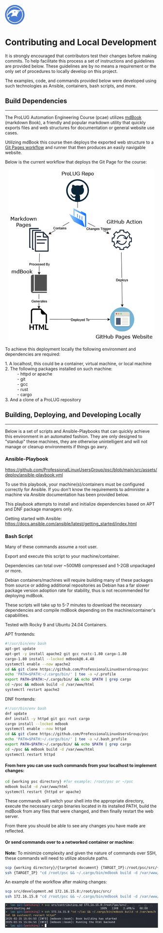 <div class="flex-container">
        <img src="https://github.com/ProfessionalLinuxUsersGroup/img/blob/main/Assets/Logos/ProLUG_Round_Transparent_LOGO.png?raw=true" width="64" height="64"></img>
    <p>
        <h1>Contributing and Local Development</h1>
    </p>
</div>

It is strongly encouraged that contributors test their changes before making
commits. To help facilitate this process a set of instructions and guidelines
are provided below. These guidelines are by no means a requirement or the only
set of procedures to locally develop on this project.

The examples, code, and commands provided below were developed using such
technologies as Ansible, containers, bash scripts, and more.

## Build Dependencies

---

The ProLUG Automation Engineering Course (pcae) utilizes [mdBook](https://github.com/rust-lang/mdBook)
(markdown Book), a friendly and popular markdown utility that quickly exports
files and web structures for documentation or general website use cases.

Utilizing mdBook this course then deploys the exported web structure to a
[Git Pages workflow](https://docs.github.com/en/pages/getting-started-with-github-pages/using-custom-workflows-with-github-pages) and runner that then produces an easily navigable website.

Below is the current workflow that deploys the Git Page for the course:

<div style="text-align: center;">

<img src="./assets/images/workflow.png" style="border-radius:2%"></img>

</div>

To achieve this deployment locally the following environment and dependencies are
required:

<dl>
    <dt>1. A localhost, this could be a container, virtual machine, or local machine</dt>
    <dt>2. The following packages installed on such machine:</dt>
    <dd>- httpd or apache</dd>
    <dd>- git</dd>
    <dd>- gcc</dd>
    <dd>- rust</dd>
    <dd>- cargo</dd>
    <dt>3. And a clone of a ProLUG repository</dt>
</dl>

## Building, Deploying, and Developing Locally

---

Below is a set of scripts and Ansible-Playbooks that can quickly achieve this
environment in an automated fashion. They are only designed to "standup" these
machines, they are otherwise unintelligent and will not manage or cleanup
environments if things go awry.

### Ansible-Playbook

<https://github.com/ProfessionalLinuxUsersGroup/psc/blob/main/src/assets/deploy/ansible-playbook.yml>

To use this playbook, your machine(s)/containers must be configured correctly for Ansible.
If you don't know the requirements to administer a machine via Ansible documentation
has been provided below.

<div class = warning>
This playbook attempts to install and initialize dependencies based on APT and DNF package managers only.
</div>

Getting started with Ansible:  
<https://docs.ansible.com/ansible/latest/getting_started/index.html>

### Bash Script

Many of these commands assume a root user.

Export and execute this script to your machine/container.

<div class=warning>

Dependencies can total over ~500MB compressed and 1-2GB unpackaged or more.

Debian containers/machines will require building many of these packages from
source or adding additional repositories as Debian has a far slower package
version adoption rate for stability, thus is not recommended for deploying mdBook.

</div>

These scripts will take up to 5-7 minutes to download the necessary dependencies
and compile mdBook depending on the machine/container's capabilities.

Tested with Rocky 9 and Ubuntu 24.04 Containers.

APT frontends:

```bash
#!/usr/bin/env bash
apt-get update
apt-get -y install apache2 git gcc rustc-1.80 cargo-1.80
cargo-1.80 install --locked mdbook@0.4.48
systemctl enable --now apache2
cd && git clone https://github.com/ProfessionalLinuxUsersGroup/psc
echo 'PATH=$PATH:~/.cargo/bin/' | tee -a ~/.profile
export PATH=$PATH:~/.cargo/bin/ && echo $PATH | grep cargo
cd ~/psc && mdbook build -d /var/www/html
systemctl restart apache2
```

DNF frontends:

```bash
#!/usr/bin/env bash
dnf update
dnf install -y httpd git gcc rust cargo
cargo install --locked mdbook
systemctl enable --now httpd
cd && git clone https://github.com/ProfessionalLinuxUsersGroup/psc
echo 'PATH=$PATH:~/.cargo/bin/' | tee -a ~/.bash_profile
export PATH=$PATH:~/.cargo/bin/ && echo $PATH | grep cargo
cd ~/psc && mdbook build -d /var/www/html
systemctl restart httpd
```

#### From here you can use such commands from your localhost to implement changes:

```bash
cd {working psc directory} #for example: /root/psc or ~/psc
mdbook build -d /var/www/html
systemctl restart {httpd or apache}
```

These commands will switch your shell into the appropriate directory, execute
the necessary cargo binaries located in its installed PATH, build the mdBook
from any files that were changed, and then finally restart the web server.

From there you should be able to see any changes you have made are reflected.

#### Or send commands over to a networked container or machine:

**Note:** To minimize complexity and given the nature of commands over SSH,
these commands will need to utilize absolute paths.

```bash
scp {working directory}/{targeted document} {TARGET_IP}:/root/psc/src/{targeted document}
ssh {TARGET_IP} "cd /root/psc && ~/.cargo/bin/mdbook build -d /var/www/html && systemctl restart httpd"
```

An example of the workflow after making changes:

```bash
scp src/development.md 172.16.15.8:/root/psc/src/
ssh 172.16.15.8 "cd /root/psc && ~/.cargo/bin/mdbook build -d /var/www/html && systemctl restart httpd"
```

<img src="./assets/images/flow.png"></img>
